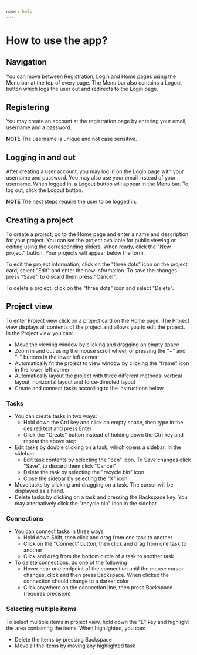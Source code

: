 ```yaml
---
name: help
---
```


# How to use the app?

## Navigation

You can move between Registration, Login and Home pages using the Menu bar at the top of every page. The Menu bar also contains a Logout button which logs the user out and redirects to the Login page.

## Registering

You may create an account at the registration page by entering your email, username and a password.

**NOTE** The username is unique and not case sensitive.

## Logging in and out

After creating a user account, you may log in on the Login page with your username and password. You may also use your email instead of your username. When logged in, a Logout button will appear in the Menu bar. To log out, click the Logout button.

**NOTE** The next steps require the user to be logged in.

## Creating a project

To create a project, go to the Home page and enter a name and description for your project. You can set the project available for public viewing or editing using the corresponding sliders. When ready, click the "New project" button. Your projects will appear below the form.

To edit the project information, click on the "three dots" icon on the project card, select "Edit" and enter the new information. To save the changes press "Save", to discard them press "Cancel".

To delete a project, click on the "three dots" icon and select "Delete".

## Project view

To enter Project view click on a project card on the Home page. The Project view displays all contents of the project and allows you to edit the project. In the Project view you can:

- Move the viewing window by clicking and dragging on empty space
- Zoom in and out using the mouse scroll wheel, or pressing the "+" and "-" buttons in the lower left corner
- Automatically fit the project to view window by clicking the "frame" icon in the lower left corner
- Automatically layout the project with three different methods: vertical layout, horizontal layout and force-directed layout
- Create and connect tasks according to the instructions below

### Tasks

- You can create tasks in two ways:
  - Hold down the Ctrl key and click on empty space, then type in the desired text and press Enter
  - Click the "Create" button instead of holding down the Ctrl key and repeat the above step
- Edit tasks by double clicking on a task, which opens a sidebar. In the sidebar:
  - Edit task contents by selecting the "pen" icon. To Save changes click "Save", to discard them click "Cancel"
  - Delete the task by selecting the "recycle bin" icon
  - Close the sidebar by selecting the "X" icon
- Move tasks by clicking and dragging on a task. The cursor will be displayed as a hand.
- Delete tasks by clicking on a task and pressing the Backspace key. You may alternatively click the "recycle bin" icon in the sidebar

### Connections

- You can connect tasks in three ways
  - Hold down Shift, then click and drag from one task to another
  - Click on the "Connect" button, then click and drag from one task to another
  - Click and drag from the bottom circle of a task to another task
- To delete connections, do one of the following
  - Hover near one endpoint of the connection until the mouse cursor changes, click and then press Backspace. When clicked the connection should change to a darker color
  - Click anywhere on the connection line, then press Backspace (requires precision)

### Selecting multiple items

To select multiple items in project view, hold down the "E" key and highlight the area containing the items. When highlighted, you can:
- Delete the items by pressing Backspace
- Move all the items by moving any highlighted task